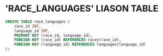 # 'RACE_LANGUAGES' LIASON TABLE

```sql
CREATE TABLE race_languages (
    race_id INT,
    language_id INT,
    PRIMARY KEY (race_id, language_id),
    FOREIGN KEY (race_id) REFERENCES races(race_id),
    FOREIGN KEY (language_id) REFERENCES languages(language_id)
);
```
